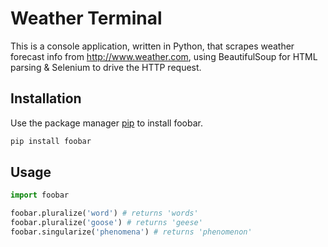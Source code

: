 # Weather Terminal

This is a console application, written in Python, that scrapes weather forecast info from http://www.weather.com, using BeautifulSoup for HTML parsing & Selenium to drive the HTTP request.

## Installation

Use the package manager [pip](https://pip.pypa.io/en/stable/) to install foobar.

```bash
pip install foobar
```

## Usage

```python
import foobar

foobar.pluralize('word') # returns 'words'
foobar.pluralize('goose') # returns 'geese'
foobar.singularize('phenomena') # returns 'phenomenon'
```
